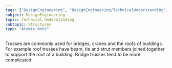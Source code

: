 ```yaml
---
tags: ["DesignEngineering", "DesignEngineering/TechnicalUnderstanding", "DesignEngineering/TechnicalUnderstanding/Structures"]
subject: DesignEngineering
topic: Technical Understanding
subtopic: Structures
type: "Atomic Note"
---
```


Trusses are commonly used for bridges, cranes and the roofs of buildings. For example roof trusses have beam, tie and strut members joined together to support the roof of a building. Bridge trusses tend to be more complicated.